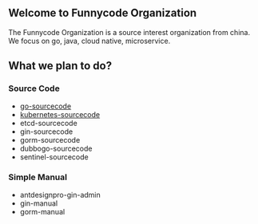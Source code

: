 ## Welcome to Funnycode Organization

The Funnycode Organization is a source interest organization from china. We focus on go, java, cloud native, microservice.

## What we plan to do?

### Source Code

- [go-sourcecode](https://github.com/funnycode-org/go-sourcecode)
- [kubernetes-sourcecode](https://github.com/funnycode-org/kubernetes-sourcecode)
- etcd-sourcecode
- gin-sourcecode
- gorm-sourcecode
- dubbogo-sourcecode
- sentinel-sourcecode

### Simple Manual

- antdesignpro-gin-admin
- gin-manual
- gorm-manual
